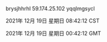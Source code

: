 brysjhhrhl 59.174.25.102 yqqlmgsycl

2021年 12月 19日 星期日 08:42:12 CST

2021年 12月 19日 星期日 00:42:12 GMT
